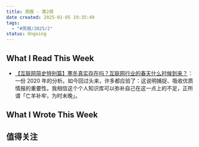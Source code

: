 ```yaml
---
title: 周报 - 第2周
date created: 2025-01-05 19:35:49
tags:
  - "#周报/2025/2"
status: Ongoing
---
```


## What I Read This Week

- [【互联网简史特别篇】寒冬真实存在吗？互联网行业的春天什么时候到来？](../Readings/【互联网简史特别篇】寒冬真实存在吗？互联网行业的春天什么时候到来？.md)：一份 2020 年的分析。如今回过头来，许多都应验了：这说明捕捉、吸收优质情报的重要性。我相信这个个人知识库可以弥补自己在这一点上的不足，正所谓「亡羊补牢，为时未晚」。

## What I Wrote This Week

## 值得关注
